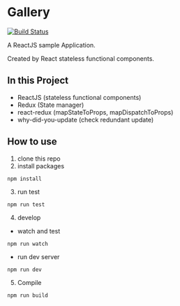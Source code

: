 # Gallery

[![Build Status](https://travis-ci.org/MichaelQQ/Oyasumi.svg?branch=master)](https://travis-ci.org/MichaelQQ/Oyasumi)

A ReactJS sample Application.

Created by React stateless functional components.


## In this Project
* ReactJS (stateless functional components)
* Redux (State manager)
* react-redux (mapStateToProps, mapDispatchToProps)
* why-did-you-update (check redundant update)

## How to use
1. clone this repo
2. install packages
```
npm install
```
3. run test
```
npm run test
```
4. develop
  - watch and test
  ```
  npm run watch
  ```
  - run dev server
  ```
  npm run dev
  ```
5. Compile
```
npm run build
```
